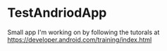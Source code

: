 # TestAndriodApp
Small app I'm working on by following the tutorals at https://developer.android.com/training/index.html
